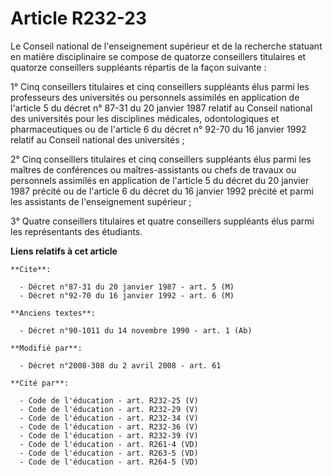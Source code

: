 # Article R232-23

Le Conseil national de l'enseignement supérieur et de la recherche statuant en matière disciplinaire se compose de quatorze
conseillers titulaires et quatorze conseillers suppléants répartis de la façon suivante : 

1° Cinq conseillers titulaires et cinq conseillers suppléants élus parmi les professeurs des universités ou personnels
assimilés en application de l'article 5 du décret n° 87-31 du 20 janvier 1987 relatif au         Conseil national des
universités pour les disciplines médicales, odontologiques et pharmaceutiques ou de l'article 6 du décret n° 92-70 du 16
janvier 1992 relatif au Conseil national des universités ; 

2° Cinq conseillers titulaires et cinq conseillers suppléants élus parmi les maîtres de conférences ou maîtres-assistants ou
chefs de travaux ou personnels assimilés en application de l'article 5 du décret du 20 janvier 1987 précité ou de l'article 6
du décret du 16 janvier 1992 précité et parmi les assistants de l'enseignement supérieur ; 

3° Quatre conseillers titulaires et quatre conseillers suppléants élus parmi les représentants des étudiants.

**Liens relatifs à cet article**

	**Cite**:

	  - Décret n°87-31 du 20 janvier 1987 - art. 5 (M)
	  - Décret n°92-70 du 16 janvier 1992 - art. 6 (M)

	**Anciens textes**:

	  - Décret n°90-1011 du 14 novembre 1990 - art. 1 (Ab)

	**Modifié par**:

	  - Décret n°2008-308 du 2 avril 2008 - art. 61

	**Cité par**:

	  - Code de l'éducation - art. R232-25 (V)
	  - Code de l'éducation - art. R232-29 (V)
	  - Code de l'éducation - art. R232-34 (V)
	  - Code de l'éducation - art. R232-36 (V)
	  - Code de l'éducation - art. R232-39 (V)
	  - Code de l'éducation - art. R261-4 (VD)
	  - Code de l'éducation - art. R263-5 (VD)
	  - Code de l'éducation - art. R264-5 (VD)
